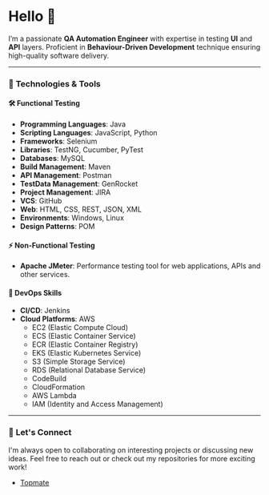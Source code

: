 # Hello 👋

I’m a passionate **QA Automation Engineer** with expertise in testing **UI** and **API** layers. Proficient in **Behaviour-Driven Development** technique ensuring high-quality software delivery.

---

### 🔧 **Technologies & Tools**

#### 🛠 **Functional Testing**
- **Programming Languages**: Java
- **Scripting Languages**: JavaScript, Python
- **Frameworks**: Selenium
- **Libraries**: TestNG, Cucumber, PyTest
- **Databases**: MySQL
- **Build Management**: Maven
- **API Management**: Postman
- **TestData Management**: GenRocket
- **Project Management**: JIRA
- **VCS**: GitHub
- **Web**: HTML, CSS, REST, JSON, XML
- **Environments**: Windows, Linux
- **Design Patterns**: POM

#### ⚡ **Non-Functional Testing**
- **Apache JMeter**: Performance testing tool for web applications, APIs and other services.

#### 🚀 **DevOps Skills**
- **CI/CD**: Jenkins
- **Cloud Platforms**: AWS
    - EC2 (Elastic Compute Cloud)
    - ECS (Elastic Container Service)
    - ECR (Elastic Container Registry)
    - EKS (Elastic Kubernetes Service)
    - S3 (Simple Storage Service)
    - RDS (Relational Database Service)
    - CodeBuild
    - CloudFormation
    - AWS Lambda
    - IAM (Identity and Access Management)

---

### 🤝 **Let's Connect**
I'm always open to collaborating on interesting projects or discussing new ideas. Feel free to reach out or check out my repositories for more exciting work!

- [Topmate]([https://topmate.io/hemanthsasikumar])
